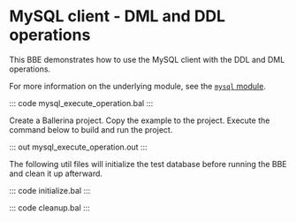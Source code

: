 # MySQL client - DML and DDL operations

This BBE demonstrates how to use the MySQL client with the DDL and  DML operations. 

For more information on the underlying module, see the [`mysql` module](https://lib.ballerina.io/ballerinax/mysql/latest/).

::: code mysql_execute_operation.bal :::

Create a Ballerina project. Copy the example to the project. Execute the command below to build and run the project.

::: out mysql_execute_operation.out :::

The following util files will initialize the test database before running the BBE and clean it up afterward.

::: code initialize.bal :::

::: code cleanup.bal :::
